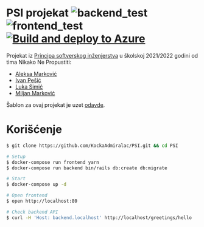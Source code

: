 # PSI projekat ![backend_test](https://github.com/KockaAdmiralac/PSI/actions/workflows/backend_test.yml/badge.svg) ![frontend_test](https://github.com/KockaAdmiralac/PSI/actions/workflows/frontend_test.yml/badge.svg) [![Build and deploy to Azure](https://github.com/nikako-ne-propustiti/PSI/actions/workflows/master_blurr.yml/badge.svg)](https://github.com/nikako-ne-propustiti/PSI/actions/workflows/master_blurr.yml)

Projekat iz [Principa softverskog inženjerstva](http://si3psi.etf.rs/) u školskoj 2021/2022 godini od tima Nikako Ne Propustiti:

 - [Aleksa Marković](https://github.com/topofkeks)
 - [Ivan Pešić](https://github.com/ivan-pesic)
 - [Luka Simić](https://github.com/KockaAdmiralac)
 - [Miljan Marković](https://github.com/pigajunior)

Šablon za ovaj projekat je uzet [odavde](github.com/ohbarye/rails-react-typescript-docker-example).

# Korišćenje

```bash
$ git clone https://github.com/KockaAdmiralac/PSI.git && cd PSI

# Setup
$ docker-compose run frontend yarn
$ docker-compose run backend bin/rails db:create db:migrate

# Start
$ docker-compose up -d

# Open frontend
$ open http://localhost:80

# Check backend API
$ curl -H 'Host: backend.localhost' http://localhost/greetings/hello
```

